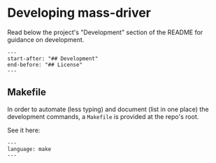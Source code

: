 # Developing mass-driver

Read below the project's "Development" section of the README for guidance on development.


```{include} ../../README.md
---
start-after: "## Development"
end-before: "## License"
---
```



## Makefile

In order to automate (less typing) and document (list in one place) the
development commands, a `Makefile` is provided at the repo's root.

See it here:

```{literalinclude} ../../Makefile
---
language: make
---
```
